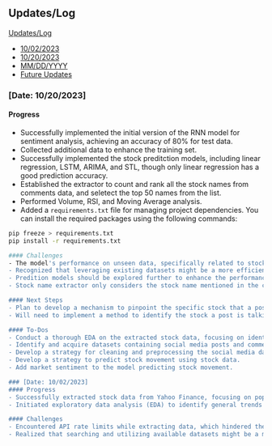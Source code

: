 ## Updates/Log
[Updates/Log](#updateslog)
   - [10/02/2023](#date-10022023)
   - [10/20/2023](#date-10202023)
   - [MM/DD/YYYY](#date-mmddyyyy)
   - [Future Updates](#future-updates)

### [Date: 10/20/2023]
#### Progress
- Successfully implemented the initial version of the RNN model for sentiment analysis, achieving an accuracy of 80% for test data.
- Collected additional data to enhance the training set.
- Successfully implemented the stock preditction models, including linear regression, LSTM, ARIMA, and STL, though only linear regression has a good prediction accuracy.
- Established the extractor to count and rank all the stock names from comments data, and seletect the top 50 names from the list.
- Performed Volume, RSI, and Moving Average analysis.
-  Added a `requirements.txt` file for managing project dependencies. You can install the required packages using the following commands:

  ```bash
  pip freeze > requirements.txt
  pip install -r requirements.txt

#### Challenges
- The model's performance on unseen data, specifically related to stock posts, is suboptimal with an accuracy of around 60%.
- Recognized that leveraging existing datasets might be a more efficient strategy than extracting data in real-time from APIs, especially considering the rate limits associated with the latter.
- Predition models should be explored further to enhance the performance.
- Stock name extractor only considers the stock name mentioned in the comments without detailed analysis on the sentiment and focus on the stock name.

#### Next Steps
- Plan to develop a mechanism to pinpoint the specific stock that a post refers to.
- Will need to implement a method to identify the stock a post is talking about.

#### To-Dos
- Conduct a thorough EDA on the extracted stock data, focusing on identifying potential correlations with expected social media sentiment trends.
- Identify and acquire datasets containing social media posts and comments related to the meme stocks.
- Develop a strategy for cleaning and preprocessing the social media data, ensuring it is in a usable format for sentiment analysis.
- Develop a strategy to predict stock movement using stock data.
- Add market sentiment to the model predicting stock movement.

### [Date: 10/02/2023]
#### Progress
- Successfully extracted stock data from Yahoo Finance, focusing on popular meme stocks like GME, AMC, and BB.
- Initiated exploratory data analysis (EDA) to identify general trends and patterns within the extracted stock data, such as price fluctuations and trading volumes during specific time frames.

#### Challenges
- Encountered API rate limits while extracting data, which hindered the efficiency of the data retrieval process.
- Realized that searching and utilizing available datasets might be a more efficient approach compared to real-time API data extraction due to the aforementioned rate limits.


